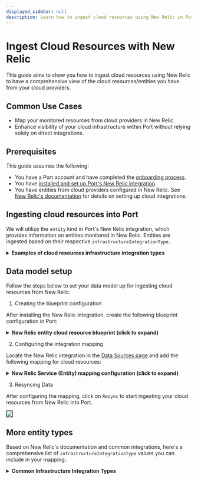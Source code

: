 ```yaml
---
displayed_sidebar: null
description: Learn how to ingest cloud resources using New Relic in Port, enhancing visibility and performance monitoring.
---
```


# Ingest Cloud Resources with New Relic

This guide aims to show you how to ingest cloud resources using New Relic to have a comprehensive view of the cloud resources/entities you have from your cloud providers.

## Common Use Cases

- Map your monitored resources from cloud providers in New Relic.
- Enhance visibility of your cloud infrastructure within Port without relying solely on direct integrations.

## Prerequisites

This guide assumes the following:

- You have a Port account and have completed the [onboarding process](https://docs.getport.io/quickstart).
- You have [installed and set up Port's New Relic integration](https://docs.getport.io/build-your-software-catalog/sync-data-to-catalog/apm-alerting/newrelic).
- You have entities from cloud providers configured in New Relic. See [New Relic's documentation](https://docs.newrelic.com/docs/infrastructure/) for details on setting up cloud integrations.

## Ingesting cloud resources into Port

We will utilize the `entity` kind in Port's New Relic integration, which provides information on entities monitored in New Relic. 
Entities are ingested based on their respective `infrastructureIntegrationType`.

<details>
<summary><b>Examples of cloud resources infrastructure integration types</b></summary>

- `AWS_EC2_INSTANCE`
- `AWS_S3_BUCKET`
- `AWS_RDS_DB_INSTANCE`
- `AWS_LAMBDA_FUNCTION`
- `AWS_ELB_LOAD_BALANCER`
- `AZURE_VIRTUAL_MACHINE`
- `AZURE_SQL_DATABASE`
- `GCP_COMPUTE_INSTANCE`
- `GCP_STORAGE_BUCKET`
- `GCP_SQL_DATABASE_INSTANCE`

</details>


## Data model setup
Follow the steps below to set your data model up for ingesting cloud resources from New Relic:

1. Creating the blueprint configuration

After installing the New Relic integration, create the following blueprint configuration in Port:

<details>
<summary><b>New Relic entity cloud resource blueprint (click to expand)</b></summary>

```json
{
  "identifier": "newRelicEntityCloudResource",
  "description": "This blueprint represents a New Relic cloud resource entity.",
  "title": "New Relic Cloud Resource",
  "icon": "NewRelic",
  "schema": {
    "properties": {
      "accountId": {
        "type": "string",
        "title": "Account ID",
        "description": "The New Relic account ID associated with the entity."
      },
      "domain": {
        "type": "string",
        "title": "Domain",
        "description": "The domain of the entity (e.g., INFRA, APM)."
      },
      "type": {
        "type": "string",
        "title": "Entity Type",
        "description": "The type of the entity."
      },
      "infrastructureIntegrationType": {
        "type": "string",
        "title": "Infrastructure Integration Type",
        "description": "The cloud provider integration type."
      },
      "tags": {
        "type": "object",
        "title": "Tags",
        "description": "Tags associated with the entity."
      },
      "reporting": {
        "type": "boolean",
        "title": "Reporting",
        "description": "Indicates if the entity is reporting data."
      },
      "link": {
        "type": "string",
        "title": "Entity Link",
        "description": "A link to the entity in New Relic.",
        "format": "url"
      }
    },
    "required": []
  },
  "relations": {}
}
```

</details>

2. Configuring the integration mapping

Locate the New Relic integration in the [Data Sources page](https://app.getport.io/settings/data-sources) and add the following mapping for cloud resources:

<details>
<summary><b>New Relic Service (Entity) mapping configuration (click to expand)</b></summary>

```yaml
  - kind: newRelicService
    selector:
      query: 'true'
      newRelicTypes: ["HOST"]
      entityQueryFilter: |
        infrastructureIntegrationType IN (
          'AWS_EC2_INSTANCE',
          'AWS_S3_BUCKET',
          'AWS_RDS_DB_INSTANCE',
          'AWS_LAMBDA_FUNCTION',
          'AWS_ELB_LOAD_BALANCER',
          'AZURE_VIRTUAL_MACHINE',
          'AZURE_SQL_DATABASE',
          'GCP_COMPUTE_INSTANCE',
          'GCP_STORAGE_BUCKET',
          'GCP_SQL_DATABASE_INSTANCE'
        )
      entityExtraPropertiesQuery: |
        ... on InfraHostEntityOutline {
          infrastructureIntegrationType
          # Include additional properties if needed
        }
    port:
      entity:
        mappings:
          blueprint: '"newRelicEntityCloudResource"'
          identifier: .guid
          title: .name
          properties:
            accountId: .accountId
            domain: .domain
            type: .type
            infrastructureIntegrationType: .infrastructureIntegrationType
            reporting: .reporting
            link: .permalink
            tags: .tags
```

</details>

3. Resyncing Data

After configuring the mapping, click on `Resync` to start ingesting your cloud resources from New Relic into Port.

<img src="/img/guides/newRelicIngestedData.png" border='1px' />


## More entity types
Based on New Relic's documentation and common integrations, here's a comprehensive list of `infrastructureIntegrationType` values you can include in your mapping:

<details>
<summary><b>Common Infrastructure Integration Types</b></summary>

- **AWS Integration Types**

  - `AWS_EC2_INSTANCE`
  - `AWS_EBS_VOLUME`
  - `AWS_S3_BUCKET`
  - `AWS_RDS_DB_INSTANCE`
  - `AWS_LAMBDA_FUNCTION`
  - `AWS_ELB_LOAD_BALANCER`
  - `AWS_DYNAMODB_TABLE`
  - `AWS_ELASTICACHE_NODE`
  - `AWS_REDSHIFT_CLUSTER`
  - `AWS_KINESIS_STREAM`
  - `AWS_SNS_TOPIC`
  - `AWS_SQS_QUEUE`
  - `AWS_ELASTIC_BEANSTALK`
  - `AWS_AUTOSCALING_GROUP`
  - `AWS_CLOUDFRONT_DISTRIBUTION`
  - `AWS_API_GATEWAY`
  - `AWS_ECS_CLUSTER`
  - `AWS_EKS_CLUSTER`

- **Azure Integration Types**

  - `AZURE_VIRTUAL_MACHINE`
  - `AZURE_VM_SCALE_SET`
  - `AZURE_APP_SERVICE`
  - `AZURE_FUNCTION_APP`
  - `AZURE_SQL_DATABASE`
  - `AZURE_STORAGE_ACCOUNT`
  - `AZURE_COSMOS_DB`
  - `AZURE_REDIS_CACHE`
  - `AZURE_SERVICE_BUS_NAMESPACE`
  - `AZURE_EVENT_HUB_NAMESPACE`
  - `AZURE_LOAD_BALANCER`
  - `AZURE_APPLICATION_GATEWAY`
  - `AZURE_CONTAINER_INSTANCE`
  - `AZURE_KUBERNETES_SERVICE`

-  **GCP Integration Types**

    - `GCP_COMPUTE_INSTANCE`
    - `GCP_STORAGE_BUCKET`
    - `GCP_CLOUD_SQL_DATABASE`
    - `GCP_FUNCTION`
    - `GCP_PUBSUB_TOPIC`
    - `GCP_BIGQUERY_DATASET`
    - `GCP_CLOUD_SPANNER_INSTANCE`
    - `GCP_KUBERNETES_CLUSTER`
    - `GCP_CLOUD_RUN_SERVICE`

- **Other Integration Types**

  - `APACHE_HTTPD_SERVER`
  - `NGINX_SERVER`
  - `MYSQL_DATABASE`
  - `POSTGRESQL_DATABASE`
  - `REDIS_INSTANCE`
  - `DOCKER_CONTAINER`
  - `KUBERNETES_CLUSTER`

</details>
